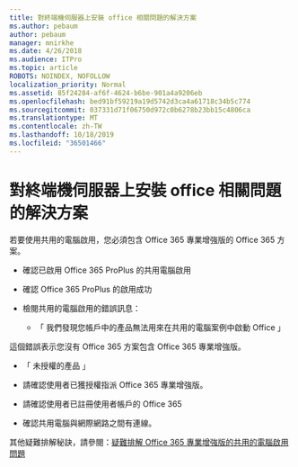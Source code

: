 ```yaml
---
title: 對終端機伺服器上安裝 office 相關問題的解決方案
ms.author: pebaum
author: pebaum
manager: mnirkhe
ms.date: 4/26/2018
ms.audience: ITPro
ms.topic: article
ROBOTS: NOINDEX, NOFOLLOW
localization_priority: Normal
ms.assetid: 85f24284-af6f-4624-b6be-901a4a9206eb
ms.openlocfilehash: bed91bf59219a19d5742d3ca4a61718c34b5c774
ms.sourcegitcommit: 037331d71f06750d972c0b6278b23bb15c4806ca
ms.translationtype: MT
ms.contentlocale: zh-TW
ms.lasthandoff: 10/18/2019
ms.locfileid: "36501466"
---
```

# <a name="solutions-for-issues-around-installing-office-on-a-terminal-server"></a>對終端機伺服器上安裝 office 相關問題的解決方案

若要使用共用的電腦啟用，您必須包含 Office 365 專業增強版的 Office 365 方案。
  
- 確認已啟用 Office 365 ProPlus 的共用電腦啟用
    
- 確認 Office 365 ProPlus 的啟用成功
    
- 檢閱共用的電腦啟用的錯誤訊息：
    
  - 「 我們發現您帳戶中的產品無法用來在共用的電腦案例中啟動 Office 」
  
這個錯誤表示您沒有 Office 365 方案包含 Office 365 專業增強版。
    
  - 「 未授權的產品 」
    
  - 請確認使用者已獲授權指派 Office 365 專業增強版。
    
  - 請確認使用者已註冊使用者帳戶的 Office 365
    
  - 確認共用電腦與網際網路之間有連線。
    
其他疑難排解秘訣，請參閱：[疑難排解 Office 365 專業增強版的共用的電腦啟用問題](https://docs.microsoft.com/DeployOffice/troubleshoot-issues-with-shared-computer-activation-for-office-365-proplus)
  

